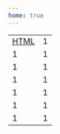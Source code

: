 ```yaml
---
home: true
---
```


|  |  |
| -- | -- |
| [HTML](/interview-questions/html/index.html) | 1 |
| 1 | 1 |
| 1 | 1 |
| 1 | 1 |
| 1 | 1 |
| 1 | 1 |
| 1 | 1 |


